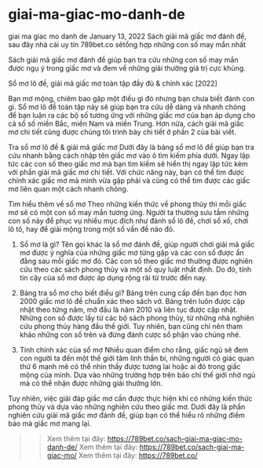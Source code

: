 # giai-ma-giac-mo-danh-de
giai ma giac mo danh de
January 13, 2022
Sách giải mã giấc mơ đánh đề, sau đây nhà cái uy tín 789bet.co sẽtổng hợp những con số may mắn nhất

Sách giải mã giấc mơ đánh đề giúp bạn tra cứu những con số may mắn được ngụ ý trong giấc mơ và đem về những giải thưởng giá trị cực khủng.

Sổ mơ lô đề, giải mã giấc mơ toàn tập đầy đủ & chính xác [2022]

Bạn mơ mộng, chiêm bao gặp một điều gì đó nhưng bạn chưa biết đánh con gì. Sổ mơ lô đề toàn tập này sẽ giúp bạn tra cứu dễ dàng và nhanh chóng để bạn luận ra các bộ số tương ứng với những giấc mơ của bạn áp dụng cho cả sổ số miền Bắc, miền Nam và miền Trung. Hơn nữa, cách giải mã giấc mơ chi tiết cũng được chúng tôi trình bày chi tiết ở phần 2 của bài viết.

Tra sổ mơ lô đề & giải mã giấc mơ
Dưới đây là bảng sổ mơ lô đề giúp bạn tra cứu nhanh bằng cách nhập tên giấc mơ vào ô tìm kiếm phía dưới. Ngay lập tức các con số theo giấc mơ mà bạn tìm kiếm sẽ hiển thị ngay lập tức kèm với phần giải mã giấc mơ chi tiết. Với chức năng này, bạn có thể tìm được chính xác giấc mơ mà mình vừa gặp phải và cũng có thể tìm được các giấc mơ liên quan một cách nhanh chóng.

Tìm hiểu thêm về sổ mơ
Theo những kiến thức về phong thủy thì mỗi giấc mơ sẽ có một con số may mắn tương ứng. Người ta thường sưu tầm những con số này để phục vụ nhiều mục đích như đánh số lô đề, chơi sổ xố, chơi lô tô, hay để giải mộng trong một số vấn đề nào đó.

1. Sổ mơ là gì?
Tên gọi khác là sổ mơ đánh đề, giúp người chơi giải mã giấc mơ được ý nghĩa của những giấc mơ từng gặp và các con số được ẩn đằng sau mỗi giấc mơ đó. Các con số theo giấc mơ thường được nghiên cứu theo các sách phong thủy và một số quy luật nhất định. Do đó, tính tin cậy của sổ mơ được áp dụng rộng rãi từ trước đến nay.

2. Bảng tra sổ mơ cho biết điều gì?
Bảng trên cung cấp đến bạn đọc hơn 2000 giấc mơ lô đề chuẩn xác theo sách vở. Bảng trên luôn được cập nhật theo từng năm, mở đầu là năm 2010 và liên tục được cập nhật. Những con số được lấy từ các bộ sách phong thủy, từ những nhà nghiên cứu phong thủy hàng đầu thế giới. Tuy nhiên, bạn cũng chỉ nên tham khảo những con số trên và đừng đánh cược số phận vào chúng nhé.

3. Tính chính xác của sổ mơ 
Nhiều quan điểm cho rằng, giấc ngủ sẽ đem con người ta đến một thế giới tâm linh thần bí, những người có giác quan thứ 6 mạnh mẽ có thể nhìn thấy được tương lai hoặc ai đó trong giấc mộng của mình. Dựa vào những trường hợp trên báo chí thế giới nhờ ngủ mà có thể nhận được những giải thưởng lớn.

Tuy nhiên, việc giải đáp giấc mơ cần được thực hiện khi có những kiến thức phong thủy và dựa vào những nghiên cứu theo giấc mơ. Dưới đây là phần nghiên cứu giải mã giấc mơ đánh đề, giúp bạn có thể hiểu rõ những điềm báo mà giấc mơ mang lại.

>> Xem thêm tại đây: https://789bet.co/sach-giai-ma-giac-mo-danh-de/
>> Xem thêm tại đây: https://789bet.co/sach-giai-ma-giac-mo/
>> Xem thêm tại đây: https://789bet.co/
